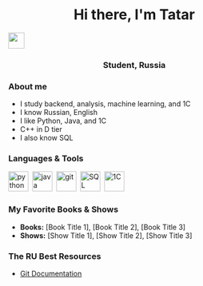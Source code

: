 <h1 align="center">Hi there, I'm Tatar</h1> 
<img src="https://github.com/blackcater/blackcater/raw/main/images/Hi.gif" height="32"/>
<h3 align="center">Student, Russia</h3>

### About me

<ul>
  <li>I study backend, analysis, machine learning, and 1C</li>
  <li>I know Russian, English</li>
  <li>I like Python, Java, and 1C</li>
  <li>C++ in D tier</li>
  <li>I also know SQL</li>
</ul>

### Languages & Tools

<img src="https://cdn.jsdelivr.net/gh/devicons/devicon@latest/icons/python/python-original.svg" title="python" width="40" height="40"/>&nbsp;
<img src="https://cdn.jsdelivr.net/gh/devicons/devicon@latest/icons/java/java-original-wordmark.svg" title="java" width="40" height="40"/>&nbsp;
<img src="https://cdn.jsdelivr.net/gh/devicons/devicon@latest/icons/git/git-original.svg" title="git" width="40" height="40"/>&nbsp;
<img src="https://cdn.jsdelivr.net/gh/devicons/devicon@latest/icons/sql/sql-original.svg" title="SQL" width="40" height="40"/>&nbsp;
<img src="https://cdn.jsdelivr.net/gh/devicons/devicon@latest/icons/1c/1c-original.svg" title="1C" width="40" height="40"/>&nbsp;

### My Favorite Books & Shows
- **Books:** [Book Title 1], [Book Title 2], [Book Title 3]
- **Shows:** [Show Title 1], [Show Title 2], [Show Title 3]

### The RU Best Resources

- [Git Documentation](https://git-scm.com/book/ru/v2)
